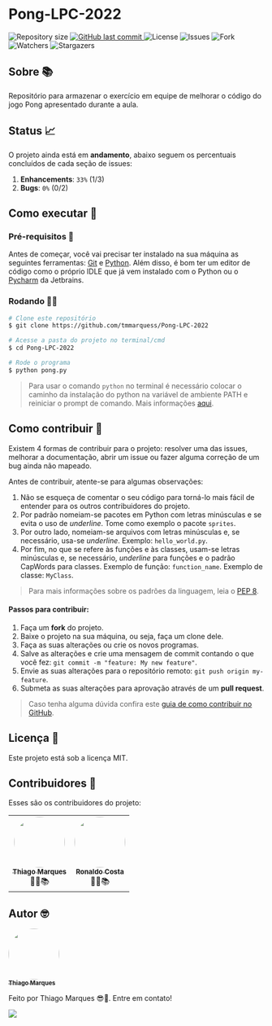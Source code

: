 # Pong-LPC-2022

<p style="text-align: left;">
    <img alt="Repository size" src="https://img.shields.io/github/repo-size/tmmarquess/Pong-LPC-2022">
    <a href="https://github.com/tmmarquess/Pong-LPC-2022/commits/main">
        <img alt="GitHub last commit" src="https://img.shields.io/github/last-commit/tmmarquess/Pong-LPC-2022">
    </a>
    <img alt="License" src="https://img.shields.io/badge/license-MIT-brightgreen">
    <img alt="Issues" src="https://img.shields.io/github/issues/tmmarquess/Pong-LPC-2022">
    <img alt="Fork" src="https://img.shields.io/github/forks/tmmarquess/Pong-LPC-2022?style=social">
    <img alt="Watchers" src="https://img.shields.io/github/watchers/tmmarquess/Pong-LPC-2022?style=social">
    <img alt="Stargazers" src="https://img.shields.io/github/stars/tmmarquess/Pong-LPC-2022?style=social">
</p>

## Sobre 📚

Repositório para armazenar o exercício em equipe de melhorar o código do jogo Pong apresentado durante a aula.

## Status 📈

O projeto ainda está em **andamento**, abaixo seguem os percentuais concluídos de cada seção de issues:

1. **Enhancements**: `33%` (1/3)
2. **Bugs**: `0%` (0/2)

## Como executar 🚀

### Pré-requisitos 📔

Antes de começar, você vai precisar ter instalado na sua máquina as seguintes ferramentas: [Git](https://git-scm.com) e [Python](https://www.python.org/). Além disso, é bom ter um editor de código como o próprio IDLE que já vem instalado com o Python ou o [Pycharm](https://www.jetbrains.com/pt-br/pycharm/download/#section=windows) da Jetbrains.

### Rodando 👨‍💻

```bash
# Clone este repositório
$ git clone https://github.com/tmmarquess/Pong-LPC-2022

# Acesse a pasta do projeto no terminal/cmd
$ cd Pong-LPC-2022

# Rode o programa
$ python pong.py
```
> Para usar o comando `python` no terminal é necessário colocar o caminho da instalação do python na variável de ambiente PATH e reiniciar o prompt de comando. Mais informações [aqui](https://dicasdepython.com.br/resolvido-python-nao-e-reconhecido-como-um-comando-interno/).

## Como contribuir 🧐

Existem 4 formas de contribuir para o projeto: resolver uma das issues, melhorar a documentação, abrir um issue ou fazer alguma correção de um bug ainda não mapeado.

Antes de contribuir, atente-se para algumas observações:

1. Não se esqueça de comentar o seu código para torná-lo mais fácil de entender para os outros contribuidores do projeto.
2. Por padrão nomeiam-se pacotes em Python com letras minúsculas e se evita o uso de *underline*. Tome como exemplo o pacote `sprites`.
3. Por outro lado, nomeiam-se arquivos com letras minúsculas e, se necessário, usa-se *underline*. Exemplo: `hello_world.py`.
4. Por fim, no que se refere às funções e às classes, usam-se letras minúsculas e, se necessário, *underline* para funções e o padrão CapWords para classes. Exemplo de função: `function_name`. Exemplo de classe: `MyClass`.

> Para mais informações sobre os padrões da linguagem, leia o [PEP 8](https://www.python.org/dev/peps/pep-0008/).

#### Passos para contribuir:

1. Faça um **fork** do projeto.
2. Baixe o projeto na sua máquina, ou seja, faça um clone dele.
3. Faça as suas alterações ou crie os novos programas.
4. Salve as alterações e crie uma mensagem de commit contando o que você fez: `git commit -m "feature: My new feature"`.
5. Envie as suas alterações para o repositório remoto: `git push origin my-feature`.
6. Submeta as suas alterações para aprovação através de um **pull request**.
> Caso tenha alguma dúvida confira este [guia de como contribuir no GitHub](https://github.com/firstcontributions/first-contributions).

## Licença 📝 

Este projeto está sob a licença MIT.

## Contribuidores 🤝

Esses são os contribuidores do projeto:

<table>
    <tr>
        <td style="text-align: center;"><a href="https://github.com/tmmarquess"><img style="border-radius: 50%;" src="https://github.com/tmmarquess.png" width="100px;" alt=""/><br /><sub><b>Thiago Marques</b></sub></a><br /><a>👨‍🎓📚</a></td>
        <td style="text-align: center;"><a href="https://github.com/ronaldocoding"><img style="border-radius: 50%;" src="https://github.com/ronaldocoding.png" width="100px;" alt=""/><br /><sub><b>Ronaldo Costa</b></sub></a><br /><a>👨‍🎓📚</a></td>
    </tr>
</table>

## Autor 🤓

<a href="https://github.com/tmmarquess">
 <img style="border-radius: 50%;" src="https://github.com/tmmarquess.png" width="100px;" alt=""/>
 <br />
 <sub><b>Thiago Marques</b></sub></a>

Feito por Thiago Marques 😎🖖. Entre em contato!

<a href = "https://www.linkedin.com/in/thiago-marques-b94b291b5/" target="_blank"><img src="https://img.shields.io/badge/-LinkedIn-%230077B5?style=for-the-badge&logo=linkedin&logoColor=white" target="_blank"></a>